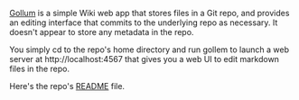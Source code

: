[Gollum](https://github.com/gollum) is a simple Wiki web app that stores files in a Git repo, and provides an editing interface that commits to the underlying repo as necessary. It doesn't appear to store any metadata in the repo.

You simply cd to the repo's home directory and run gollem to launch a web server at http://localhost:4567 that gives you a web UI to edit markdown files in the repo.

Here's the repo's [README](README) file.